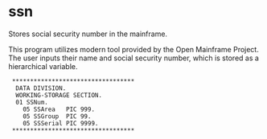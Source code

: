 # ssn
Stores social security number in the mainframe.

This program utilizes modern tool provided by the Open Mainframe Project. \
The user inputs their name and social security number, which is stored as a hierarchical variable.



```cobol
 **********************************
  DATA DIVISION.
  WORKING-STORAGE SECTION.
  01 SSNum.
    05 SSArea   PIC 999.
    05 SSGroup  PIC 99.
    05 SSSerial PIC 9999.
 **********************************
```
